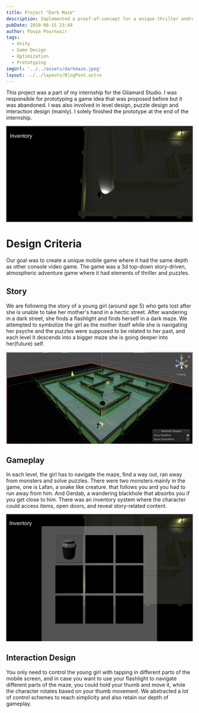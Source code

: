 ```yaml
---
title: Project "Dark Maze"
description: Implemented a proof-of-concept for a unique thriller android video game in a 3-month period.Introduced innovative interaction elements to support top-down camera angle.
pubDate: 2019-08-15 23:49
author: Pouya Pournasir
tags: 
  - Unity
  - Game Design
  - Optimization
  - Prototyping
imgUrl: '../../assets/darkmaze.jpeg'
layout: ../../layouts/BlogPost.astro
---
```


This project was a part of my internship for the Gilamard Studio. I was responsible for prototyping a game idea that was proposed before but it was abandoned. I was also involved in level design, puzzle design and interaction design (mainly). I solely finished the prototype at the end of the internship.


  ![Image 1](src/assets/darkmaze.png)
# Design Criteria
  Our goal was to create a unique mobile game where it had the same depth as other console video game. The game was a 3d top-down story-driven, atmospheric adventure game where it had elements of thriller and puzzles.

  ## Story
  We are following the story of a young girl (around age 5) who gets lost after she is unable to take her mother's hand in a hectic street. After wandering in a dark street, she finds a flashlight and finds herself in a dark maze. We attempted to symbolize the girl as the mother itself while she is navigating her psyche and the puzzles were supposed to be related to her past, and each level it descends into a bigger maze she is going deeper into her(future) self.

  ![Image 3](src/assets/darkmaze2.png)
  ## Gameplay
  In each level, the girl has to navigate the maze, find a way out, ran away from monsters and solve puzzles. There were two monsters mainly in the game, one is Lafan, a snake like creature. that follows you and you had to run away from him. And Gerdab, a wandering blackhole that absorbs you if you get close to him. There was an inventory system where the character could access items, open doors, and reveal story-related content.

  ![Image 2](src/assets/darkmaze3.png)

  ## Interaction Design
  You only need to control the young girl with tapping in different parts of the mobile screen, and in case you want to use your flashlight to navigate different parts of the maze, you could hold your thumb and move it, while the character rotates based on your thumb movement. We abstracted a lot of control schemes to reach simplicity and also retain our depth of gameplay.

  

  
  
